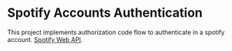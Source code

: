 # Spotify Accounts Authentication

This project implements authorization code flow to authenticate in a spotify account. [Spotify Web API](https://developer.spotify.com/web-api/authorization-guide/).

